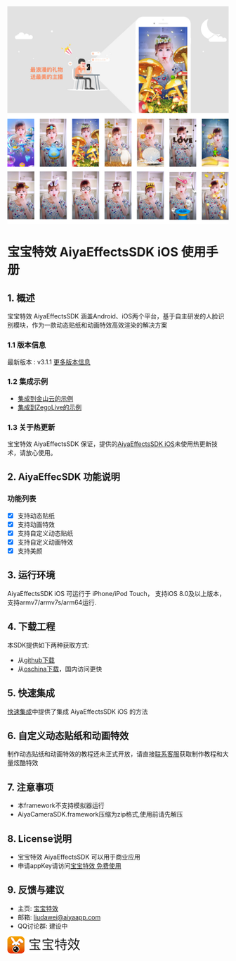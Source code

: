 <a href="http://www.bbtexiao.com/"><img src="doc/summarize1.jpg" border="0" alt="宝宝特效" /></a>
<a href="http://www.bbtexiao.com/"><img src="doc/summarize2.jpg" border="0" alt="宝宝特效" /></a>

# 宝宝特效 AiyaEffectsSDK iOS 使用手册

## 1. 概述
宝宝特效 AiyaEffectsSDK 涵盖Android、iOS两个平台，基于自主研发的人脸识别模块，作为一款动态贴纸和动画特效高效渲染的解决方案

### 1.1 版本信息
最新版本 : v3.1.1 [更多版本信息](doc/versionHistory.md)

### 1.2 集成示例
* [集成到金山云的示例](https://github.com/aiyaapp/AiyaEffectsWithKSVCIOS)
* [集成到ZegoLive的示例](https://github.com/aiyaapp/AiyaEffectsWithZegoIOS)

### 1.3 关于热更新
宝宝特效 AiyaEffectsSDK 保证，提供的[AiyaEffectsSDK iOS](https://github.com/aiyaapp/AiyaEffectsIOS)未使用热更新技术，请放心使用。

## 2. AiyaEffecSDK 功能说明

### 功能列表
- [x] 支持动态贴纸
- [x] 支持动画特效
- [x] 支持自定义动态贴纸
- [x] 支持自定义动画特效
- [x] 支持美颜

## 3. 运行环境
AiyaEffectsSDK iOS 可运行于 iPhone/iPod Touch， 支持iOS 8.0及以上版本， 支持armv7/armv7s/arm64运行.

## 4. 下载工程
本SDK提供如下两种获取方式:

* 从[github下载](https://github.com/aiyaapp/AiyaEffectsIOS)
* 从[oschina下载](http://git.oschina.net/wangyng/AiyaEffectsIOS)，国内访问更快

## 5. 快速集成
[快速集成](doc/howToUse.md)中提供了集成 AiyaEffectsSDK iOS 的方法

## 6. 自定义动态贴纸和动画特效
制作动态贴纸和动画特效的教程还未正式开放，请直接[联系客服](http://www.bbtexiao.com/site/about)获取制作教程和大量炫酷特效

## 7. 注意事项
* 本framework不支持模拟器运行
* AiyaCameraSDK.framework压缩为zip格式,使用前请先解压

## 8. License说明
* 宝宝特效 AiyaEffectsSDK 可以用于商业应用
* 申请appKey请访问[宝宝特效 免费使用](http://bbtexiao.aiyaapp.com/site/free)

## 9. 反馈与建议
- 主页: [宝宝特效](http://www.bbtexiao.com)
- 邮箱: <liudawei@aiyaapp.com>
- QQ讨论群: 建设中

<a href="http://www.bbtexiao.com/"><img src="doc/logo.png" border="0" alt="宝宝特效" /></a>
